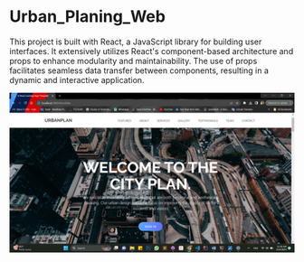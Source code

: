 # Urban_Planing_Web

<p>This project is built with React, a JavaScript library for building user interfaces. It extensively utilizes React's component-based architecture and props to enhance modularity and maintainability. The use of props facilitates seamless data transfer between components, resulting in a dynamic and interactive application.</p>

<p align="center">
<img alt="rmicc" src="https://github.com/MadhukaJS/Urban_Planing_Web/blob/main/urban/screenshots/Screenshot%20(128).png"</img>
</p>
